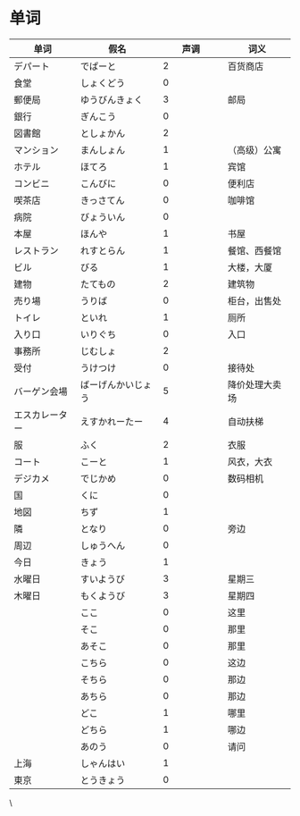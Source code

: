 # 单词

<table><thead><tr><th>单词</th><th>假名</th><th width="100">声调</th><th>词义</th></tr></thead><tbody><tr><td>デパート</td><td>でぱーと</td><td>2</td><td>百货商店</td></tr><tr><td>食堂</td><td>しょくどう</td><td>0</td><td></td></tr><tr><td>郵便局</td><td>ゆうびんきょく</td><td>3</td><td>邮局</td></tr><tr><td>銀行</td><td>ぎんこう</td><td>0</td><td></td></tr><tr><td>図書館</td><td>としょかん</td><td>2</td><td></td></tr><tr><td>マンション</td><td>まんしょん</td><td>1</td><td>（高级）公寓</td></tr><tr><td>ホテル</td><td>ほてろ</td><td>1</td><td>宾馆</td></tr><tr><td>コンビニ</td><td>こんびに</td><td>0</td><td>便利店</td></tr><tr><td>喫茶店</td><td>きっさてん</td><td>0</td><td>咖啡馆</td></tr><tr><td>病院</td><td>びょういん</td><td>0</td><td></td></tr><tr><td>本屋</td><td>ほんや</td><td>1</td><td>书屋</td></tr><tr><td>レストラン</td><td>れすとらん</td><td>1</td><td>餐馆、西餐馆</td></tr><tr><td>ビル</td><td>びる</td><td>1</td><td>大楼，大厦</td></tr><tr><td>建物</td><td>たてもの</td><td>2</td><td>建筑物</td></tr><tr><td>売り場</td><td>うりば</td><td>0</td><td>柜台，出售处</td></tr><tr><td>トイレ</td><td>といれ</td><td>1</td><td>厕所</td></tr><tr><td>入り口</td><td>いりぐち</td><td>0</td><td>入口</td></tr><tr><td>事務所</td><td>じむしょ</td><td>2</td><td></td></tr><tr><td>受付</td><td>うけつけ</td><td>0</td><td>接待处</td></tr><tr><td>バーゲン会場</td><td>ばーげんかいじょう</td><td>5</td><td>降价处理大卖场</td></tr><tr><td>エスカレーター</td><td>えすかれーたー</td><td>4</td><td>自动扶梯</td></tr><tr><td>服</td><td>ふく</td><td>2</td><td>衣服</td></tr><tr><td>コート</td><td>こーと</td><td>1</td><td>风衣，大衣</td></tr><tr><td>デジカメ</td><td>でじかめ</td><td>0</td><td>数码相机</td></tr><tr><td>国</td><td>くに</td><td>0</td><td></td></tr><tr><td>地図</td><td>ちず</td><td>1</td><td></td></tr><tr><td>隣</td><td>となり</td><td>0</td><td>旁边</td></tr><tr><td>周辺</td><td>しゅうへん</td><td>0</td><td></td></tr><tr><td>今日</td><td>きょう</td><td>1</td><td></td></tr><tr><td>水曜日</td><td>すいようび</td><td>3</td><td>星期三</td></tr><tr><td>木曜日</td><td>もくようび</td><td>3</td><td>星期四</td></tr><tr><td></td><td>ここ</td><td>0</td><td>这里</td></tr><tr><td></td><td>そこ</td><td>0</td><td>那里</td></tr><tr><td></td><td>あそこ</td><td>0</td><td>那里</td></tr><tr><td></td><td>こちら</td><td>0</td><td>这边</td></tr><tr><td></td><td>そちら</td><td>0</td><td>那边</td></tr><tr><td></td><td>あちら</td><td>0</td><td>那边</td></tr><tr><td></td><td>どこ</td><td>1</td><td>哪里</td></tr><tr><td></td><td>どちら</td><td>1</td><td>哪边</td></tr><tr><td></td><td>あのう</td><td>0</td><td>请问</td></tr><tr><td>上海</td><td>しゃんはい</td><td>1</td><td></td></tr><tr><td>東京</td><td>とうきょう</td><td>0</td><td></td></tr></tbody></table>

\
